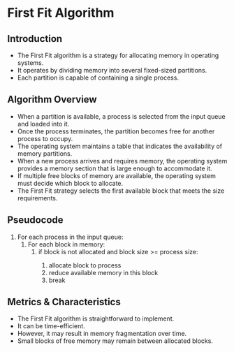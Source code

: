 <h1>First Fit Algorithm</h1>

<h2>Introduction</h2>
<ul>
    <li>The First Fit algorithm is a strategy for allocating memory in operating systems.</li>
    <li>It operates by dividing memory into several fixed-sized partitions.</li>
    <li>Each partition is capable of containing a single process.</li>
</ul>

<h2>Algorithm Overview</h2>
<ul>
    <li>When a partition is available, a process is selected from the input queue and loaded into it.</li>
    <li>Once the process terminates, the partition becomes free for another process to occupy.</li>
    <li>The operating system maintains a table that indicates the availability of memory partitions.</li>
    <li>When a new process arrives and requires memory, the operating system provides a memory section that is large enough to accommodate it.</li>
    <li>If multiple free blocks of memory are available, the operating system must decide which block to allocate.</li>
    <li>The First Fit strategy selects the first available block that meets the size requirements.</li>
</ul>

<h2>Pseudocode</h2>
<ol>
    <li>
        For each process in the input queue:
        <ol>
            <li>
                For each block in memory:
                <ol>
                    <li>if block is not allocated and block size >= process size:</li>
                    <ol>
                        <li>allocate block to process</li>
                        <li>reduce available memory in this block</li>
                        <li>break</li>
                    </ol>
                </ol>
            </li>
        </ol>
    </li>
</ol>

<h2>Metrics & Characteristics</h2>
<ul>
    <li>The First Fit algorithm is straightforward to implement.</li>
    <li>It can be time-efficient.</li>
    <li>However, it may result in memory fragmentation over time.</li>
    <li>Small blocks of free memory may remain between allocated blocks.</li>
</ul>